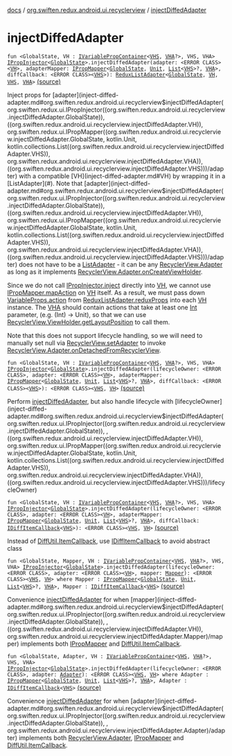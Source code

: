 [docs](../index.md) / [org.swiften.redux.android.ui.recyclerview](index.md) / [injectDiffedAdapter](./inject-diffed-adapter.md)

# injectDiffedAdapter

`fun <GlobalState, VH : `[`IVariablePropContainer`](../org.swiften.redux.ui/-i-variable-prop-container/index.md)`<`[`VHS`](inject-diffed-adapter.md#VHS)`, `[`VHA`](inject-diffed-adapter.md#VHA)`?>, VHS, VHA> `[`IPropInjector`](../org.swiften.redux.ui/-i-prop-injector/index.md)`<`[`GlobalState`](inject-diffed-adapter.md#GlobalState)`>.injectDiffedAdapter(adapter: <ERROR CLASS><`[`VH`](inject-diffed-adapter.md#VH)`>, adapterMapper: `[`IPropMapper`](../org.swiften.redux.ui/-i-prop-mapper.md)`<`[`GlobalState`](inject-diffed-adapter.md#GlobalState)`, `[`Unit`](https://kotlinlang.org/api/latest/jvm/stdlib/kotlin/-unit/index.html)`, `[`List`](https://kotlinlang.org/api/latest/jvm/stdlib/kotlin.collections/-list/index.html)`<`[`VHS`](inject-diffed-adapter.md#VHS)`>?, `[`VHA`](inject-diffed-adapter.md#VHA)`>, diffCallback: <ERROR CLASS><`[`VHS`](inject-diffed-adapter.md#VHS)`>): `[`ReduxListAdapter`](-redux-list-adapter/index.md)`<`[`GlobalState`](inject-diffed-adapter.md#GlobalState)`, `[`VH`](inject-diffed-adapter.md#VH)`, `[`VHS`](inject-diffed-adapter.md#VHS)`, `[`VHA`](inject-diffed-adapter.md#VHA)`>` [(source)](https://github.com/protoman92/KotlinRedux/tree/master/android/android-recyclerview/src/main/java/org/swiften/redux/android/ui/recyclerview/DiffedAdapter.kt#L113)

Inject props for [adapter](inject-diffed-adapter.md#org.swiften.redux.android.ui.recyclerview$injectDiffedAdapter(org.swiften.redux.ui.IPropInjector((org.swiften.redux.android.ui.recyclerview.injectDiffedAdapter.GlobalState)), ((org.swiften.redux.android.ui.recyclerview.injectDiffedAdapter.VH)), org.swiften.redux.ui.IPropMapper((org.swiften.redux.android.ui.recyclerview.injectDiffedAdapter.GlobalState, kotlin.Unit, kotlin.collections.List((org.swiften.redux.android.ui.recyclerview.injectDiffedAdapter.VHS)), org.swiften.redux.android.ui.recyclerview.injectDiffedAdapter.VHA)), ((org.swiften.redux.android.ui.recyclerview.injectDiffedAdapter.VHS)))/adapter) with a compatible [VH](inject-diffed-adapter.md#VH) by wrapping it in a [ListAdapter](#). Note that
[adapter](inject-diffed-adapter.md#org.swiften.redux.android.ui.recyclerview$injectDiffedAdapter(org.swiften.redux.ui.IPropInjector((org.swiften.redux.android.ui.recyclerview.injectDiffedAdapter.GlobalState)), ((org.swiften.redux.android.ui.recyclerview.injectDiffedAdapter.VH)), org.swiften.redux.ui.IPropMapper((org.swiften.redux.android.ui.recyclerview.injectDiffedAdapter.GlobalState, kotlin.Unit, kotlin.collections.List((org.swiften.redux.android.ui.recyclerview.injectDiffedAdapter.VHS)), org.swiften.redux.android.ui.recyclerview.injectDiffedAdapter.VHA)), ((org.swiften.redux.android.ui.recyclerview.injectDiffedAdapter.VHS)))/adapter) does not have to be a [ListAdapter](#) - it can be any [RecyclerView.Adapter](#) as long as
it implements [RecyclerView.Adapter.onCreateViewHolder](#).

Since we do not call [IPropInjector.inject](../org.swiften.redux.ui/-i-prop-injector/inject.md) directly into [VH](inject-diffed-adapter.md#VH), we cannot use
[IPropMapper.mapAction](../org.swiften.redux.ui/-i-action-mapper/map-action.md) on [VH](inject-diffed-adapter.md#VH) itself. As a result, we must pass down
[VariableProps.action](../org.swiften.redux.ui/-variable-props/action.md) from [ReduxListAdapter.reduxProps](-redux-list-adapter/redux-props.md) into each [VH](inject-diffed-adapter.md#VH) instance. The
[VHA](inject-diffed-adapter.md#VHA) should contain actions that take at least one [Int](https://kotlinlang.org/api/latest/jvm/stdlib/kotlin/-int/index.html) parameter, (e.g. (Int) -&gt; Unit),
so that we can use [RecyclerView.ViewHolder.getLayoutPosition](#) to call them.

Note that this does not support lifecycle handling, so we will need to manually set null via
[RecyclerView.setAdapter](#) to invoke [RecyclerView.Adapter.onDetachedFromRecyclerView](#).

`fun <GlobalState, VH : `[`IVariablePropContainer`](../org.swiften.redux.ui/-i-variable-prop-container/index.md)`<`[`VHS`](inject-diffed-adapter.md#VHS)`, `[`VHA`](inject-diffed-adapter.md#VHA)`?>, VHS, VHA> `[`IPropInjector`](../org.swiften.redux.ui/-i-prop-injector/index.md)`<`[`GlobalState`](inject-diffed-adapter.md#GlobalState)`>.injectDiffedAdapter(lifecycleOwner: <ERROR CLASS>, adapter: <ERROR CLASS><`[`VH`](inject-diffed-adapter.md#VH)`>, adapterMapper: `[`IPropMapper`](../org.swiften.redux.ui/-i-prop-mapper.md)`<`[`GlobalState`](inject-diffed-adapter.md#GlobalState)`, `[`Unit`](https://kotlinlang.org/api/latest/jvm/stdlib/kotlin/-unit/index.html)`, `[`List`](https://kotlinlang.org/api/latest/jvm/stdlib/kotlin.collections/-list/index.html)`<`[`VHS`](inject-diffed-adapter.md#VHS)`>?, `[`VHA`](inject-diffed-adapter.md#VHA)`>, diffCallback: <ERROR CLASS><`[`VHS`](inject-diffed-adapter.md#VHS)`>): <ERROR CLASS><`[`VHS`](inject-diffed-adapter.md#VHS)`, `[`VH`](inject-diffed-adapter.md#VH)`>` [(source)](https://github.com/protoman92/KotlinRedux/tree/master/android/android-recyclerview/src/main/java/org/swiften/redux/android/ui/recyclerview/LifecycleAdapter.kt#L54)

Perform [injectDiffedAdapter](./inject-diffed-adapter.md), but also handle lifecycle with [lifecycleOwner](inject-diffed-adapter.md#org.swiften.redux.android.ui.recyclerview$injectDiffedAdapter(org.swiften.redux.ui.IPropInjector((org.swiften.redux.android.ui.recyclerview.injectDiffedAdapter.GlobalState)), , ((org.swiften.redux.android.ui.recyclerview.injectDiffedAdapter.VH)), org.swiften.redux.ui.IPropMapper((org.swiften.redux.android.ui.recyclerview.injectDiffedAdapter.GlobalState, kotlin.Unit, kotlin.collections.List((org.swiften.redux.android.ui.recyclerview.injectDiffedAdapter.VHS)), org.swiften.redux.android.ui.recyclerview.injectDiffedAdapter.VHA)), ((org.swiften.redux.android.ui.recyclerview.injectDiffedAdapter.VHS)))/lifecycleOwner)

`fun <GlobalState, VH : `[`IVariablePropContainer`](../org.swiften.redux.ui/-i-variable-prop-container/index.md)`<`[`VHS`](inject-diffed-adapter.md#VHS)`, `[`VHA`](inject-diffed-adapter.md#VHA)`?>, VHS, VHA> `[`IPropInjector`](../org.swiften.redux.ui/-i-prop-injector/index.md)`<`[`GlobalState`](inject-diffed-adapter.md#GlobalState)`>.injectDiffedAdapter(lifecycleOwner: <ERROR CLASS>, adapter: <ERROR CLASS><`[`VH`](inject-diffed-adapter.md#VH)`>, adapterMapper: `[`IPropMapper`](../org.swiften.redux.ui/-i-prop-mapper.md)`<`[`GlobalState`](inject-diffed-adapter.md#GlobalState)`, `[`Unit`](https://kotlinlang.org/api/latest/jvm/stdlib/kotlin/-unit/index.html)`, `[`List`](https://kotlinlang.org/api/latest/jvm/stdlib/kotlin.collections/-list/index.html)`<`[`VHS`](inject-diffed-adapter.md#VHS)`>?, `[`VHA`](inject-diffed-adapter.md#VHA)`>, diffCallback: `[`IDiffItemCallback`](-i-diff-item-callback/index.md)`<`[`VHS`](inject-diffed-adapter.md#VHS)`>): <ERROR CLASS><`[`VHS`](inject-diffed-adapter.md#VHS)`, `[`VH`](inject-diffed-adapter.md#VH)`>` [(source)](https://github.com/protoman92/KotlinRedux/tree/master/android/android-recyclerview/src/main/java/org/swiften/redux/android/ui/recyclerview/LifecycleAdapter.kt#L73)

Instead of [DiffUtil.ItemCallback](#), use [IDiffItemCallback](-i-diff-item-callback/index.md) to avoid abstract class

`fun <GlobalState, Mapper, VH : `[`IVariablePropContainer`](../org.swiften.redux.ui/-i-variable-prop-container/index.md)`<`[`VHS`](inject-diffed-adapter.md#VHS)`, `[`VHA`](inject-diffed-adapter.md#VHA)`?>, VHS, VHA> `[`IPropInjector`](../org.swiften.redux.ui/-i-prop-injector/index.md)`<`[`GlobalState`](inject-diffed-adapter.md#GlobalState)`>.injectDiffedAdapter(lifecycleOwner: <ERROR CLASS>, adapter: <ERROR CLASS><`[`VH`](inject-diffed-adapter.md#VH)`>, mapper: `[`Mapper`](inject-diffed-adapter.md#Mapper)`): <ERROR CLASS><`[`VHS`](inject-diffed-adapter.md#VHS)`, `[`VH`](inject-diffed-adapter.md#VH)`> where Mapper : `[`IPropMapper`](../org.swiften.redux.ui/-i-prop-mapper.md)`<`[`GlobalState`](inject-diffed-adapter.md#GlobalState)`, `[`Unit`](https://kotlinlang.org/api/latest/jvm/stdlib/kotlin/-unit/index.html)`, `[`List`](https://kotlinlang.org/api/latest/jvm/stdlib/kotlin.collections/-list/index.html)`<`[`VHS`](inject-diffed-adapter.md#VHS)`>?, `[`VHA`](inject-diffed-adapter.md#VHA)`>, Mapper : `[`IDiffItemCallback`](-i-diff-item-callback/index.md)`<`[`VHS`](inject-diffed-adapter.md#VHS)`>` [(source)](https://github.com/protoman92/KotlinRedux/tree/master/android/android-recyclerview/src/main/java/org/swiften/redux/android/ui/recyclerview/LifecycleAdapter.kt#L97)

Convenience [injectDiffedAdapter](./inject-diffed-adapter.md) for when [mapper](inject-diffed-adapter.md#org.swiften.redux.android.ui.recyclerview$injectDiffedAdapter(org.swiften.redux.ui.IPropInjector((org.swiften.redux.android.ui.recyclerview.injectDiffedAdapter.GlobalState)), , ((org.swiften.redux.android.ui.recyclerview.injectDiffedAdapter.VH)), org.swiften.redux.android.ui.recyclerview.injectDiffedAdapter.Mapper)/mapper) implements both [IPropMapper](../org.swiften.redux.ui/-i-prop-mapper.md) and
[DiffUtil.ItemCallback](#).

`fun <GlobalState, Adapter, VH : `[`IVariablePropContainer`](../org.swiften.redux.ui/-i-variable-prop-container/index.md)`<`[`VHS`](inject-diffed-adapter.md#VHS)`, `[`VHA`](inject-diffed-adapter.md#VHA)`?>, VHS, VHA> `[`IPropInjector`](../org.swiften.redux.ui/-i-prop-injector/index.md)`<`[`GlobalState`](inject-diffed-adapter.md#GlobalState)`>.injectDiffedAdapter(lifecycleOwner: <ERROR CLASS>, adapter: `[`Adapter`](inject-diffed-adapter.md#Adapter)`): <ERROR CLASS><`[`VHS`](inject-diffed-adapter.md#VHS)`, `[`VH`](inject-diffed-adapter.md#VH)`> where Adapter : `[`IPropMapper`](../org.swiften.redux.ui/-i-prop-mapper.md)`<`[`GlobalState`](inject-diffed-adapter.md#GlobalState)`, `[`Unit`](https://kotlinlang.org/api/latest/jvm/stdlib/kotlin/-unit/index.html)`, `[`List`](https://kotlinlang.org/api/latest/jvm/stdlib/kotlin.collections/-list/index.html)`<`[`VHS`](inject-diffed-adapter.md#VHS)`>?, `[`VHA`](inject-diffed-adapter.md#VHA)`>, Adapter : `[`IDiffItemCallback`](-i-diff-item-callback/index.md)`<`[`VHS`](inject-diffed-adapter.md#VHS)`>` [(source)](https://github.com/protoman92/KotlinRedux/tree/master/android/android-recyclerview/src/main/java/org/swiften/redux/android/ui/recyclerview/LifecycleAdapter.kt#L113)

Convenience [injectDiffedAdapter](./inject-diffed-adapter.md) for when [adapter](inject-diffed-adapter.md#org.swiften.redux.android.ui.recyclerview$injectDiffedAdapter(org.swiften.redux.ui.IPropInjector((org.swiften.redux.android.ui.recyclerview.injectDiffedAdapter.GlobalState)), , org.swiften.redux.android.ui.recyclerview.injectDiffedAdapter.Adapter)/adapter) implements both [RecyclerView.Adapter](#),
[IPropMapper](../org.swiften.redux.ui/-i-prop-mapper.md) and [DiffUtil.ItemCallback](#).


